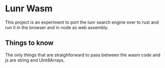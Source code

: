 # Lunr Wasm

This project is an experiment to port the lunr search engine over to rust and run it in the browser and in node as web assembly.


## Things to know

The only things that are straighforward to pass between the wasm code and js are string and UInt8Arrays.